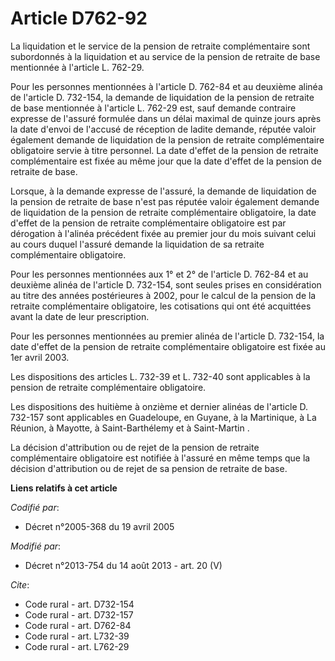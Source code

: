 # Article D762-92

La liquidation et le service de la pension de retraite complémentaire sont subordonnés à la liquidation et au service de la
pension de retraite de base mentionnée à l'article L. 762-29. 

Pour les personnes mentionnées à l'article D. 762-84 et au deuxième alinéa de l'article D. 732-154, la demande de liquidation
de la pension de retraite de base mentionnée à l'article L. 762-29 est, sauf demande contraire expresse de l'assuré formulée
dans un délai maximal de quinze jours après la date d'envoi de l'accusé de réception de ladite demande, réputée valoir
également demande de liquidation de la pension de retraite complémentaire obligatoire servie à titre personnel. La date
d'effet de la pension de retraite complémentaire est fixée au même jour que la date d'effet de la pension de retraite de
base. 

Lorsque, à la demande expresse de l'assuré, la demande de liquidation de la pension de retraite de base n'est pas réputée
valoir également demande de liquidation de la pension de retraite complémentaire obligatoire, la date d'effet de la pension
de retraite complémentaire obligatoire est par dérogation à l'alinéa précédent fixée au premier jour du mois suivant celui au
cours duquel l'assuré demande la liquidation de sa retraite complémentaire obligatoire. 

Pour les personnes mentionnées aux 1° et 2° de l'article D. 762-84 et au deuxième alinéa de l'article D. 732-154, sont seules
prises en considération au titre des années postérieures à 2002, pour le calcul de la pension de la retraite complémentaire
obligatoire, les cotisations qui ont été acquittées avant la date de leur prescription. 

Pour les personnes mentionnées au premier alinéa de l'article D. 732-154, la date d'effet de la pension de retraite
complémentaire obligatoire est fixée au 1er avril 2003. 

Les dispositions des articles L. 732-39 et L. 732-40 sont applicables à la pension de retraite complémentaire obligatoire. 

Les dispositions des huitième à onzième et dernier alinéas de l'article D. 732-157 sont applicables       en Guadeloupe, en
Guyane, à la Martinique, à La Réunion, à Mayotte, à Saint-Barthélemy et à Saint-Martin . 

La décision d'attribution ou de rejet de la pension de retraite complémentaire obligatoire est notifiée à l'assuré en même
temps que la décision d'attribution ou de rejet de sa pension de retraite de base.

**Liens relatifs à cet article**

_Codifié par_:

  - Décret n°2005-368 du 19 avril 2005

_Modifié par_:

  - Décret n°2013-754 du 14 août 2013 - art. 20 (V)

_Cite_:

  - Code rural - art. D732-154
  - Code rural - art. D732-157
  - Code rural - art. D762-84
  - Code rural - art. L732-39
  - Code rural - art. L762-29
